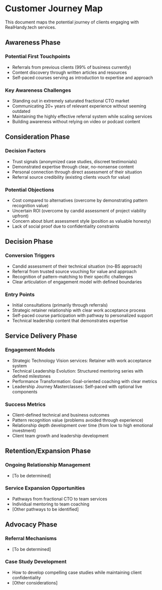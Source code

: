 # Customer Journey Map

This document maps the potential journey of clients engaging with RealHandy.tech services.

## Awareness Phase

### Potential First Touchpoints
- Referrals from previous clients (99% of business currently)
- Content discovery through written articles and resources
- Self-paced courses serving as introduction to expertise and approach

### Key Awareness Challenges
- Standing out in extremely saturated fractional CTO market
- Communicating 20+ years of relevant experience without seeming outdated
- Maintaining the highly effective referral system while scaling services
- Building awareness without relying on video or podcast content

## Consideration Phase

### Decision Factors
- Trust signals (anonymized case studies, discreet testimonials)
- Demonstrated expertise through clear, no-nonsense content
- Personal connection through direct assessment of their situation
- Referral source credibility (existing clients vouch for value)

### Potential Objections
- Cost compared to alternatives (overcome by demonstrating pattern recognition value)
- Uncertain ROI (overcome by candid assessment of project viability upfront)
- Concern about blunt assessment style (position as valuable honesty)
- Lack of social proof due to confidentiality constraints

## Decision Phase

### Conversion Triggers
- Candid assessment of their technical situation (no-BS approach)
- Referral from trusted source vouching for value and approach
- Recognition of pattern-matching to their specific challenges
- Clear articulation of engagement model with defined boundaries

### Entry Points
- Initial consultations (primarily through referrals)
- Strategic retainer relationship with clear work acceptance process
- Self-paced course participation with pathway to personalized support
- Technical leadership content that demonstrates expertise

## Service Delivery Phase

### Engagement Models
- Strategic Technology Vision services: Retainer with work acceptance system
- Technical Leadership Evolution: Structured mentoring series with defined milestones
- Performance Transformation: Goal-oriented coaching with clear metrics
- Leadership Journey Masterclasses: Self-paced with optional live components

### Success Metrics
- Client-defined technical and business outcomes
- Pattern recognition value (problems avoided through experience)
- Relationship depth development over time (from low to high emotional investment)
- Client team growth and leadership development

## Retention/Expansion Phase

### Ongoing Relationship Management
- [To be determined]

### Service Expansion Opportunities
- Pathways from fractional CTO to team services
- Individual mentoring to team coaching
- [Other pathways to be identified]

## Advocacy Phase

### Referral Mechanisms
- [To be determined]

### Case Study Development
- How to develop compelling case studies while maintaining client confidentiality
- [Other considerations]
